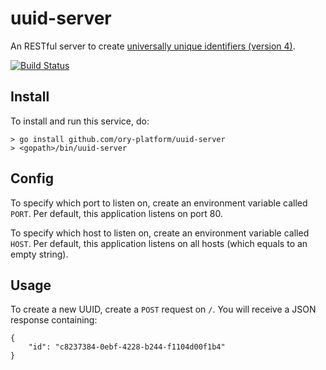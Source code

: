 # uuid-server

An RESTful server to create [universally unique identifiers (version 4)](https://en.wikipedia.org/wiki/Universally_unique_identifier#Version_4_.28random.29).

[![Build Status](https://travis-ci.org/ory-platform/uuid-server.svg)](https://travis-ci.org/ory-platform/uuid-server)

## Install

To install and run this service, do:

```
> go install github.com/ory-platform/uuid-server
> <gopath>/bin/uuid-server
```

## Config

To specify which port to listen on, create an environment variable called `PORT`. Per default, this application
listens on port 80.

To specify which host to listen on, create an environment variable called `HOST`. Per default, this application
listens on all hosts (which equals to an empty string).

## Usage

To create a new UUID, create a `POST` request on `/`.
You will receive a JSON response containing:

```
{
    "id": "c8237384-0ebf-4228-b244-f1104d00f1b4"
}
```